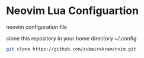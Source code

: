 # Neovim Lua Configuartion
neovim configuration file

clone this repository in your home directory ~/.config 

```bash
git clone https://github.com/zubairakram/nvim.git
```
